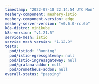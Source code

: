 ```yaml
---
timestamp: "2022-07-18 22:14:54 UTC Mon"
meshery-component: meshery-istio
meshery-component-version: edge
meshery-server-version: "v0.6.0-rc.6b"
k8s-distro: minikube
k8s-version: "v1.21.5"
service-mesh: istio
service-mesh-version: "1.12.9"
tests:
  pod/istiod: "Running"
  pod/istio-egressgateway: null
  pod/istio-ingressgateway: null
  pod/grafana-addon: null
  pod/prometheus-addon: null
overall-status: "passing"
---
```

